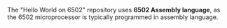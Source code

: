 The "Hello World on 6502" repository uses **6502 Assembly language**, as the 6502 microprocessor is typically programmed in assembly language.
  